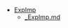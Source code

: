 - <a href = "E:\Node_projects\Node_Way\NBase\_Md\_Index\__Far\_Microsoft\_Exel\ExpImp\cat.ExpImp\dir.ExpImp.md">ExpImp</a>
    - <a href = "E:\Node_projects\Node_Way\NBase\_Md\_Index\__Far\_Microsoft\_Exel\ExpImp\_ExpImp.md">_ExpImp.md</a>
